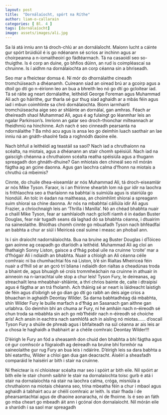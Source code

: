 ```yaml
---
layout: post
title:  "Dornálaíocht, spórt na Ríthe"
author: liam-o-callarain
categories: [ Bl. 4 ]
tags: [dornálaíocht]
image: assets/images/ali.jpg
---
```


Sa lá atá inniu ann tá droch-chlú ar an dornálaîocht. Maíonn lucht a cáinte gur spórt brúidiúil é is go ndéanann sé scrios ar inchinn agus ar choirpeanna a n-iomaitheoirí go fádtéarmach. Tá na casaoidí seo so-thuigthe. Is é corp an duine, go bhfios dúinn, an rud is coimpléascaí sa chruinne. Is í aidhm na dornálaíochta an corp céanna sin a bhriseadh.

Seo mar a fheictear domsa é. Ní mór do dhornálaithe cineadh tromchúiseach a dhéanamh. Cuireann siad an oiread brú ar a gcoirp agus a dtoil go dtí go n-éiríonn leo an bua a bhreith leo nó go dtí go gcloítear iad. Tá sé ráite ag neart dornálaithe, leithéidí George Foreman agus Muhammad Ali ach go háirithe, gur tharla sé gur thug siad aghaidh ar a mbás féin agus iad i mbun coimhlinte sa chró dornálaíochta. Bíonn iarmhairtí tromchúiseacha aige seo ar shláinte an dornálaí, gan amhras. Féach ar dheireadh shaol Muhammad Ali, agus é ag fulaingt go léanmhar leis an ngalar Parkinson’s. Imríonn an galar seo droch-thionchar milteannach ar fheidhmiú na hinchinne. Ach nach é seo cinneadh pearsanta na ndornálaithe ? Ba mhó acu agus is ansa leo go deimhin luach saothair an lae inniu ná an gnáth-shaolré fada a roghnódh daoine eile.

Nach bhfuil a leithéidí ag teastáil sa saol? Nach iad a chruthaíonn na scéalta, na miotais, agus a dhéanann an stair chomh spéisiúil. Nach iad na gaiscígh chéanna a chruthaíonn scéalta reatha spéisiúla agus a thugann spreagadh don ghnáth-dhuine? Gan mhiotais den chineál seo níl mórán fágtha ag an gcine daonna. Agus gan laochra calma d’fhonn na miotais a chruthú cá mbeimis?

Cinnte, do chuile dhea-eiseamlár ar nós Muhammad Ali, tá droch-eiseamlár ar nós Mike Tyson. Faraor, is í an fhírinne shearbh lom ná gur idir na laochra is frithlaochra seo a tharlaíonn na babhtaí is suimiúla agus is stairiúla go hiondúil. An tolc in éadan na maitheasa, an choimhlint shíoraí a spreagann suim shíoraí sa chine daonna. Ar nós na mbabhtaí cáiliúla idir Ali agus Frazier, a chríochnaigh leis an ‘Thrilla i Manilla’. Nó an chéad bhabhta nuair a chaill Mike Tyson, fear ar samhlaíodh nach gcloífí riamh é in éadan Buster Douglas, fear nár tugadh seans dá laghad dó sa bhabhta céanna, i dtuairim na saineolaithe. Bhíothas chomh cinnte go mbuafadh Tyson nach bhféadfaí an babhta a chur ar siúl i Meiriceá ceal suime i measc an phobail ann.

Is í sin draíocht nadornálaíochta. Bua na bruíne ag Buster Douglas i dTóiceo gan aoinne ag ceapadh go dtarlódh a leithéid. Muhammad Ali ag cloí an fhathaigh Sonny Liston, gaisce a d’fhág pobal uile na cruinne ‘croite’ mar a d’fhógair Ali i ndiaidh an bhabhta. Nuair a chloígh an Ali céanna céile comhraic ní ba chumhachtaí fós ná Liston, b’é sin Rialtas Mheiriceá féin nuair a d’fhill sé ar an gcró trí bliana i ndiaidh don rialtas a cheadúnas troda a bhaint de, agus bhuaigh sé crois trommheáchain na cruinne in athuair in ainneoin na n-iarrachtaí uile stop a chur leis! Tyson Fury, le deireanas, ag streachailt lena mheabhair-shláinte, a thrí chrios bainte de, caite i dtraipisí agus é fágtha ar an trá fholamh. Ach tháinig sé ar neart is láidreacht laistigh de féin agus d’oibrigh sé go dian go dtí go raibh an deis aige crios a bhuachan in aghaidh Deontay Wilder. Sa darna babhtadhéag dá mbabhta, shín Wilder Fury le buille marfach a d’fhág an Sasanach gan aithne gan urlabhra. Go deimhin bhí an chuma ar Fury, ní hé amháin nach n-éireodh sé chun troda sa mbabhta sin ach go mb’fhéidir nach n-éireodh sé choíche arís! Ach ansin in eachtra nach samhlófá ach in aisling nó miotas...... d’oscail Tyson Fury a shúile de phreab agus i bhfaiteadh na súl céanna ar ais leis ar a chosa le haghaidh a thabhairt ar a chéile comhraic Deontay Wilder!!!

D’éirigh le Fury an fód a sheasamh don chuid den bhabhta a bhí fágtha agus cé gur comhscór a fógraíodh ag deireadh na bruíne bhí formhór na saineolaithe gur rug Fury an bua leis i ndáiríre. D’éirigh leis sa dara babhta a bhí eatarthu, Wilder a chloí gan dua gan deacracht. Aiséirí a sheasfadh comparáid le haiséirí ar bith i stair na cruinne.

Ní fheictear is ní chloistear scéalta mar seo i spóirt ar bith eile. Níl spóirt ar bith eile le stair chomh saibhir le stair na dornalaíochta toisc gurb é atá i stair na dornalaíochta ná stair na laochra calma, cróga, misniúla a chruthaíonn na miotais chèanna seo, trína mbeatha féin a chur i mbaol agus aghaidh á tabhairt acu ar chéilí comhraic ar leith. Is stair fhada í de phearsantachtaí agus de dhaoine aonaracha, ní de fhoirne. Is é seo an fáth go mba cheart go mbeadh áit ann i gcónaí don dornalaíocht. Níl mórán eile a sharódh í sa saol mar spreagadh
